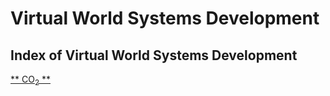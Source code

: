 # Virtual World Systems Development
## Index of Virtual World Systems Development
[** CO<sub>2</sub> **](https://github.com/Virtual-World-Systems/Development/tree/main/Collaborator/KayakerMagic)
